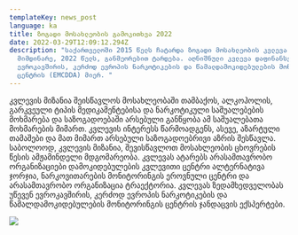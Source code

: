 ```yaml
---
templateKey: news_post
language: ka
title: ზოგადი მოსახლეობის გამოკითხვა 2022
date: 2022-03-29T12:09:12.294Z
description: "საქართველოში 2015 წელს ჩატარდა ზოგადი მოსახლეობის კვლევა და
  მიმდინარე, 2022 წელს, განმეორებით ტარდება. აღნიშნული კვლევა დაფინანსებულია
  ევროკავშირის, კერძოდ ევროპის ნარკოტიკების და წამალდამოკიდებულების მონიტორინგის
  ცენტრის (EMCDDA) მიერ. "
---
```

კვლევის მიზანია შეისწავლოს მოსახლეობაში თამბაქოს, ალკოჰოლის, გარკვეული ტიპის მედიკამენტებისა და ნარკოტიკული საშუალებების მოხმარება და საზოგადოებაში არსებული განწყობა ამ საშუალებათა მოხმარების მიმართ. კვლევის ინტერესს წარმოადგენს, ასევე, აზარტული თამაშები და მათ მიმართ არსებული საზოგადოებრივი აზრის შესწავლა. საბოლოოდ, კვლევის მიზანია, შევისწავლოთ მოსახლეობის ცხოვრების წესის ამჟამინდელი მდგომარეობა.  კვლევას ატარებს არასამთავრობო ორგანიზაციები დამოკიდებულების კვლევითი ცენტრი ალტერნატივა ჯორჯია, ნარკოვითარების მონიტორინგის ეროვნული ცენტრი და არასამთავრობო ორგანიზაცია ტრაექტორია. კვლევას ზედამხედველობას უწევენ ევროკავშირის, კერძოდ ევროპის ნარკოტიკების და წამალდამოკიდებულების მონიტორინგის ცენტრის ჯანდაცვის ექსპერტები.

<div class='image-list'>

![](/media/uploads/eu4georgia_logo_web_01-main.jpg)

</div>